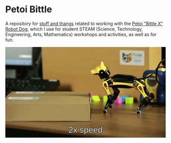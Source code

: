 # Petoi Bittle

A repository for [stuff and thangs](https://knowyourmeme.com/memes/subcultures/the-walking-dead#:~:text=Related%20Memes-,Stuff%20and%20Things,-%22Stuff%20and%20Things) related to working with the [Petoi "Bittle X" Robot Dog](https://www.petoi.com/), which I use for student STEAM (Science, Technology, Engineering, Arts, Mathematics) workshops and activities, as well as for fun.

![Walking](./documentation/walking.gif)
